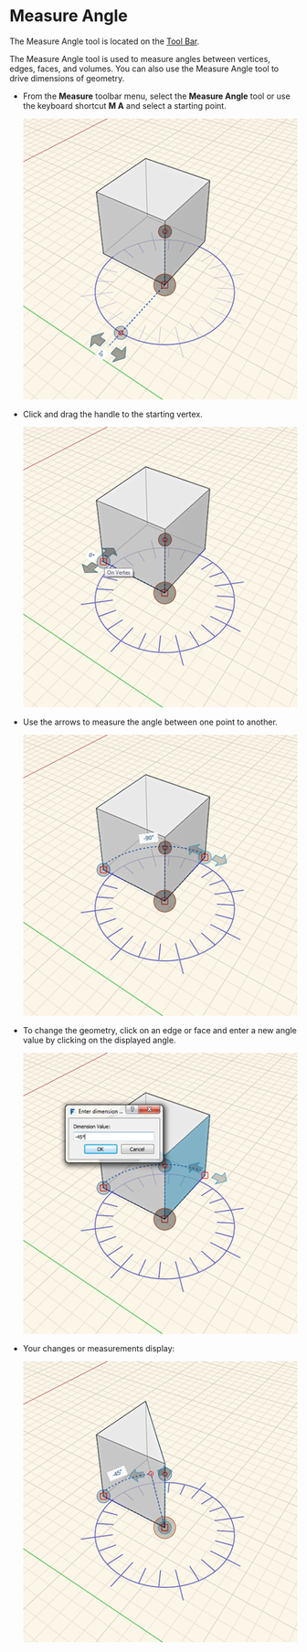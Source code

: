 # Measure Angle

The Measure Angle tool is located on the [Tool Bar](../formit-introduction/tool-bars.md).

The Measure Angle tool is used to measure angles between vertices, edges, faces, and volumes. You can also use the Measure Angle tool to drive dimensions of geometry.

* From the **Measure** toolbar menu, select the **Measure Angle** tool or use the keyboard shortcut **M A** and select a starting point.

  ![](../.gitbook/assets/measure-angle-1.png)

* Click and drag the handle to the starting vertex.

  ![](../.gitbook/assets/measure-angle-2.png)

* Use the arrows to measure the angle between one point to another.

  ![](../.gitbook/assets/measure-angle-3.png)

* To change the geometry, click on an edge or face and enter a new angle value by clicking on the displayed angle.

  ![](../.gitbook/assets/measure-angle-4.png)

* Your changes or measurements display:

  ![](../.gitbook/assets/measure-angle-5.png)

